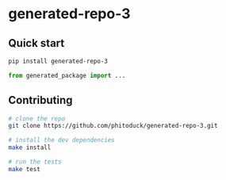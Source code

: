 # generated-repo-3

## Quick start

```bash
pip install generated-repo-3
```

```python
from generated_package import ...
```

## Contributing

```bash
# clone the repo
git clone https://github.com/phitoduck/generated-repo-3.git

# install the dev dependencies
make install

# run the tests
make test
```
